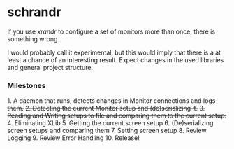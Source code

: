 # schrandr

If you use _xrandr_ to configure a set of monitors more than once, there is something wrong.

I would probably call it experimental, but this would imply that there is a at least a chance of an interesting result. Expect changes in the used libraries and general project structure.

### Milestones

~~1. A daemon that runs, detects changes in Monitor connections and logs them.~~
~~2. Detecting the current Monitor setup and (de)serializing it.~~
~~3. Reading and Writing setups to file and comparing them to the current setup.~~
4. Eliminating XLib
5. Getting the current screen setup
6. (De)serializing screen setups and comparing them
7. Setting screen setup
8. Review Logging
9. Review Error Handling
10. Release!

